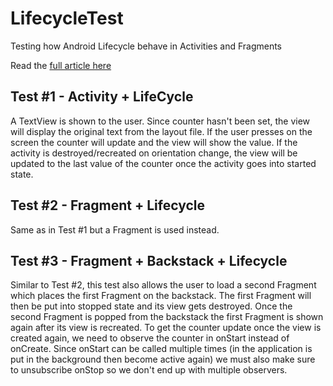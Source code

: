 # LifecycleTest
Testing how Android Lifecycle behave in Activities and Fragments

Read the [full article here](https://medium.com/@peter.tornhult/lifecycle-fragments-backstack-f32e34f012d5)

## Test #1 - Activity + LifeCycle
A TextView is shown to the user.
Since counter hasn't been set, the view will display the original text from the layout file.
If the user presses on the screen the counter will update and the view will show the value.
If the activity is destroyed/recreated on orientation change, the view will be updated to the last value of the counter once the activity goes into started state.

## Test #2 - Fragment + Lifecycle
Same as in Test #1 but a Fragment is used instead.

## Test #3 - Fragment + Backstack + Lifecycle
Similar to Test #2, this test also allows the user to load a second Fragment which places the first Fragment on the backstack.
The first Fragment will then be put into stopped state and its view gets destroyed.
Once the second Fragment is popped from the backstack the first Fragment is shown again after its view is recreated.
To get the counter update once the view is created again, we need to observe the counter in onStart instead of onCreate.
Since onStart can be called multiple times (in the application is put in the background then become active again) we must also make sure to unsubscribe onStop so we don't end up with multiple observers.